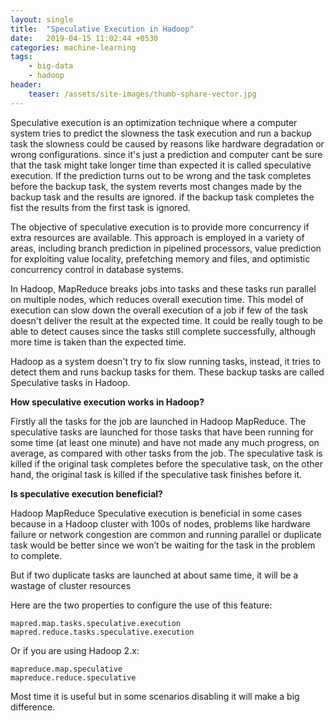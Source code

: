 ```yaml
---
layout: single
title:  "Speculative Execution in Hadoop"
date:   2019-04-15 11:02:44 +0530
categories: machine-learning
tags:
    - big-data
    - hadoop
header:
    teaser: /assets/site-images/thumb-sphare-vector.jpg
---
```

Speculative execution is an optimization technique where a computer system tries to predict the slowness the task execution and run a backup task the slowness could be caused by reasons like hardware degradation or wrong configurations. since it's just a prediction and computer cant be sure that the task might take longer time than expected it is called speculative execution. If the prediction turns out to be wrong and the task completes before the backup task, the system reverts most changes made by the backup task and the results are ignored. if the backup task completes the fist the results from the first task is ignored.

The objective of speculative execution is to provide more concurrency if extra resources are available. This approach is employed in a variety of areas, including branch prediction in pipelined processors, value prediction for exploiting value locality, prefetching memory and files, and optimistic concurrency control in database systems.

In Hadoop, MapReduce breaks jobs into tasks and these tasks run parallel on multiple nodes, which reduces overall execution time. This model of execution can slow down the overall execution of a job if few of the task doesn't deliver the result at the expected time. It could be really tough to be able to detect causes since the tasks still complete successfully, although more time is taken than the expected time. 

Hadoop as a system doesn't try to fix slow running tasks, instead, it tries to detect them and runs backup tasks for them. These backup tasks are called Speculative tasks in Hadoop.

**How speculative execution works in Hadoop?**

Firstly all the tasks for the job are launched in Hadoop MapReduce. The speculative tasks are launched for those tasks that have been running for some time (at least one minute) and have not made any much progress, on average, as compared with other tasks from the job. The speculative task is killed if the original task completes before the speculative task, on the other hand, the original task is killed if the speculative task finishes before it.

**Is speculative execution beneficial?**

Hadoop MapReduce Speculative execution is beneficial in some cases because in a Hadoop cluster with 100s of nodes, problems like hardware failure or network congestion are common and running parallel or duplicate task would be better since we won’t be waiting for the task in the problem to complete.

But if two duplicate tasks are launched at about same time, it will be a wastage of cluster resources

Here are the two properties to configure the use of this feature:

```
mapred.map.tasks.speculative.execution
mapred.reduce.tasks.speculative.execution
```


Or if you are using Hadoop 2.x:
```
mapreduce.map.speculative
mapreduce.reduce.speculative
```

Most time it is useful but in some scenarios disabling it will make a big difference.
